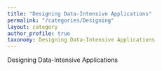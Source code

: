 ```yaml
---
title: "Designing Data-Intensive Applications"
permalink: "/categories/Designing"
layout: category
author_profile: true
taxonomy: Designing Data-Intensive Applications
---
```


Designing Data-Intensive Applications
